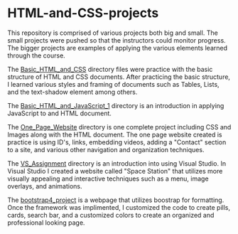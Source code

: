# HTML-and-CSS-projects

This repository is comprised of various projects both big and small. The small projects were pushed so that the instructors could monitor progress. The bigger projects  are examples of applying the various elements learned through the course. 

The [Basic_HTML_and_CSS](https://github.com/gitmyprojects/HTML-and-CSS-projects/tree/main/Basic_HTML_and_CSS) directory files were practice with the basic structure of HTML and CSS documents. After practicing the basic structure, I learned various styles and framing of documents such as Tables, Lists, and the text-shadow element among others.

The [Basic_HTML_and_JavaScript_1](https://github.com/gitmyprojects/HTML-and-CSS-projects/tree/main/Basic_HTML_and_JavaScript_1) directory is an introduction in applying JavaScript to and HTML document. 

The [One_Page_Website](https://github.com/gitmyprojects/HTML-and-CSS-projects/tree/main/One_Page_Website) directory is one complete project including CSS and Images along with the HTML document. The one page website created is practice is using ID's, links, embedding videos, adding a "Contact" section to a site, and various other navigation and organization techniques. 

The [VS_Assignment](https://github.com/gitmyprojects/HTML-and-CSS-projects/tree/main/VS_Assignment) directory is an introduction into using Visual Studio. In Visual Studio I created a website called "Space Station" that utilizes more visually appealing and interactive techniques such as a menu, image overlays, and animations. 

The [bootstrap4_project](https://github.com/gitmyprojects/HTML-and-CSS-projects/tree/main/boostrap4_project) is a webpage that utilizes boostrap for formatting. Once the framework was implimented, I customized the code to create pills, cards, search bar, and a customized colors to create an organized and professional looking page. 
